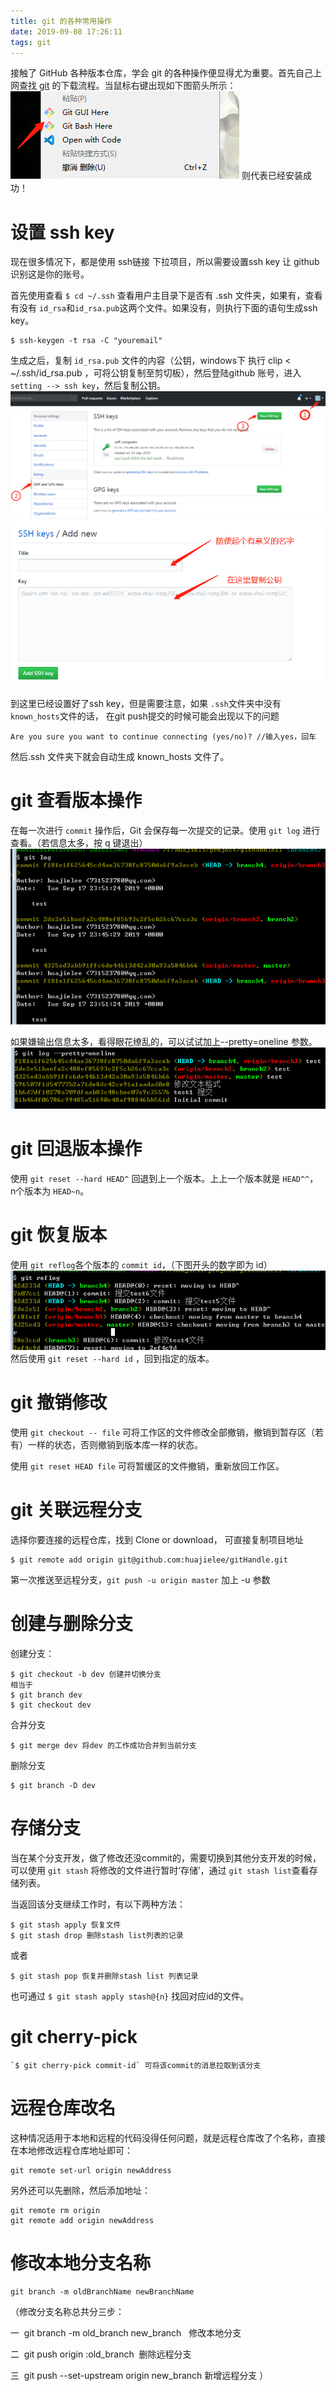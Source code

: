 ```yaml
---
title: git 的各种常用操作
date: 2019-09-08 17:26:11
tags: git
---
```


接触了 GitHub 各种版本仓库，学会 git 的各种操作便显得尤为重要。首先自己上网查找 [git](https://git-scm.com) 的下载流程。当鼠标右键出现如下图箭头所示：
![](/images/gitOperate/rightClick.png)
则代表已经安装成功！

# 设置 ssh key
现在很多情况下，都是使用 ssh链接 下拉项目，所以需要设置ssh key 让 github 识别这是你的账号。

首先使用查看 `$ cd ~/.ssh` 查看用户主目录下是否有 .ssh 文件夹，如果有，查看有没有 `id_rsa`和`id_rsa.pub`这两个文件。如果没有，则执行下面的语句生成ssh key。

    $ ssh-keygen -t rsa -C "youremail"

生成之后，复制 `id_rsa.pub` 文件的内容（公钥，windows下 执行 clip < ~/.ssh/id_rsa.pub ，可将公钥复制至剪切板），然后登陆github 账号，进入 `setting --> ssh key`，然后复制公钥。
![](/images/gitOperate/sshKey.png)
![](/images/gitOperate/setSSHkey.png)

到这里已经设置好了ssh key，但是需要注意，如果 `.ssh`文件夹中没有 `known_hosts`文件的话， 在git push提交的时候可能会出现以下的问题

    Are you sure you want to continue connecting (yes/no)? //输入yes，回车

然后.ssh 文件夹下就会自动生成 known_hosts 文件了。


# git 查看版本操作

在每一次进行 `commit` 操作后，Git 会保存每一次提交的记录。使用 `git log` 进行查看。（若信息太多，按 q 键退出）
![](/images/gitOperate/gitLog.png)

如果嫌输出信息太多，看得眼花缭乱的，可以试试加上--pretty=oneline 参数。
![](/images/gitOperate/gitLogParameter.png)

# git 回退版本操作
使用 `git reset --hard HEAD^` 回退到上一个版本。上上一个版本就是 `HEAD^^`， n个版本为 `HEAD~n`。

# git 恢复版本

使用 `git reflog`各个版本的 `commit id`，（下图开头的数字即为 id）
![](/images/gitOperate/gitReflog.png)
然后使用 ` git reset --hard id ` ，回到指定的版本。

# git 撤销修改
使用 `git checkout -- file` 可将工作区的文件修改全部撤销，撤销到暂存区（若有）一样的状态，否则撤销到版本库一样的状态。

使用 `git reset HEAD file` 可将暂缓区的文件撤销，重新放回工作区。

# git 关联远程分支
 选择你要连接的远程仓库，找到 Clone or download， 可直接复制项目地址

    $ git remote add origin git@github.com:huajielee/gitHandle.git

第一次推送至远程分支，`git push -u origin master` 加上 -u 参数

# 创建与删除分支
创建分支：

    $ git checkout -b dev 创建并切换分支
    相当于
    $ git branch dev
    $ git checkout dev

合并分支

    $ git merge dev 将dev 的工作成功合并到当前分支

删除分支

    $ git branch -D dev

# 存储分支

当在某个分支开发，做了修改还没commit的，需要切换到其他分支开发的时候，可以使用 `git stash` 将修改的文件进行暂时‘存储’，通过 `git stash list`查看存储列表。

当返回该分支继续工作时，有以下两种方法：

    $ git stash apply 恢复文件
    $ git stash drop 删除stash list列表的记录

或者

    $ git stash pop 恢复并删除stash list 列表记录

也可通过 `$ git stash apply stash@{n}` 找回对应id的文件。

# git cherry-pick

    `$ git cherry-pick commit-id` 可将该commit的消息拉取到该分支

# 远程仓库改名

这种情况适用于本地和远程的代码没得任何问题，就是远程仓库改了个名称，直接在本地修改远程仓库地址即可：

    git remote set-url origin newAddress

另外还可以先删除，然后添加地址：

    git remote rm origin
    git remote add origin newAddress

# 修改本地分支名称

    git branch -m oldBranchName newBranchName

（修改分支名称总共分三步：

一  git branch -m old_branch new_branch   修改本地分支

二  git push origin :old_branch  删除远程分支

三  git push --set-upstream origin new_branch 新增远程分支 ）